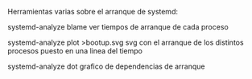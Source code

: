 Herramientas varias sobre el arranque de systemd:

systemd-analyze blame
  ver tiempos de arranque de cada proceso

systemd-analyze plot >bootup.svg
  svg con el arranque de los distintos procesos puesto en una linea del tiempo

systemd-analyze dot
  grafico de dependencias de arranque
